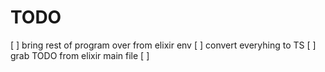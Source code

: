 # TODO

[ ] bring rest of program over from elixir env
[ ] convert everyhing to TS
[ ] grab TODO from elixir main file
[ ]